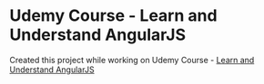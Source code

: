 # Udemy Course - Learn and Understand AngularJS

Created this project while working on Udemy Course - [Learn and Understand AngularJS](https://www.udemy.com/learn-angularjs/)


